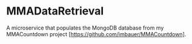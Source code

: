 # MMADataRetrieval

A microservice that populates the MongoDB database from my MMACountdown project [https://github.com/imbauer/MMACountdown].
